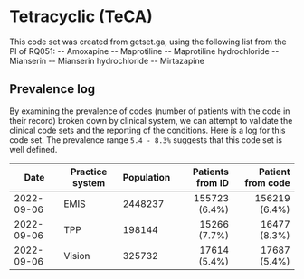 # Tetracyclic (TeCA)  

This code set was created from getset.ga, using the following list from the PI of RQ051:
-- Amoxapine
-- Maprotiline
-- Maprotiline hydrochloride
-- Mianserin
-- Mianserin hydrochloride
-- Mirtazapine


## Prevalence log

By examining the prevalence of codes (number of patients with the code in their record) broken down by clinical system, we can attempt to validate the clinical code sets and the reporting of the conditions. Here is a log for this code set. The prevalence range `5.4 - 8.3%` suggests that this code set is well defined.

| Date       | Practice system | Population | Patients from ID | Patient from code |
| ---------- | --------------- | ---------- | ---------------: | ----------------: |
| 2022-09-06 | EMIS            |    2448237 |    155723 (6.4%) |     156219 (6.4%) |
| 2022-09-06 | TPP             |     198144 |     15266 (7.7%) |      16477 (8.3%) |
| 2022-09-06 | Vision          |     325732 |     17614 (5.4%) |      17687 (5.4%) |